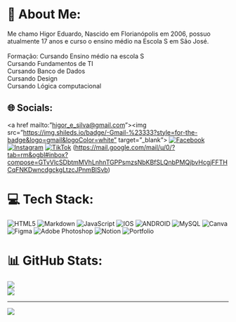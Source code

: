 # 💫 About Me:
Me chamo Higor Eduardo, Nascido em Florianópolis em 2006, possuo atualmente 17 anos e curso o ensino médio na Escola S em São José.<br><br>Formação: Cursando Ensino médio na escola S<br>Cursando Fundamentos de TI<br>Cursando Banco de Dados<br>Cursando Design<br>Cursando Lógica computacional


## 🌐 Socials:
<a href mailto:”higor_e_silva@gmail.com”><img src=”https://img.shileds.io/badge/-Gmail-%23333?style=for-the-badge&logo=gmail&logoColor=white” target=”_blank”></a>
[![Facebook](https://img.shields.io/badge/Facebook-%231877F2.svg?logo=Facebook&logoColor=white)]([https://facebook.com/higoreduardo.dasilva](https://www.facebook.com/higoreduardo.dasilva)) [![Instagram](https://img.shields.io/badge/Instagram-%23E4405F.svg?logo=Instagram&logoColor=white)](https://instagram.com/bthhigoroficial) [![TikTok](https://img.shields.io/badge/TikTok-%23000000.svg?logo=TikTok&logoColor=white)](https://tiktok.com/@bth_higor) 
(https://mail.google.com/mail/u/0/?tab=rm&ogbl#inbox?compose=GTvVlcSDbtmMVhLnhnTGPPsmzsNbKBfSLQnbPMQjbvHcgjFFTHCqFNKDwncdgckgLtzcJPnmBlSvb)

# 💻 Tech Stack:
![HTML5](https://img.shields.io/badge/html5-%23E34F26.svg?style=for-the-badge&logo=html5&logoColor=white) ![Markdown](https://img.shields.io/badge/markdown-%23000000.svg?style=for-the-badge&logo=markdown&logoColor=white) ![JavaScript](https://img.shields.io/badge/javascript-%23323330.svg?style=for-the-badge&logo=javascript&logoColor=%23F7DF1E) ![IOS](https://img.shields.io/badge/IOS-%2320232a.svg?style=for-the-badge&logo=apple&logoColor=white) ![ANDROID](https://img.shields.io/badge/android-%2320232a.svg?style=for-the-badge&logo=android&logoColor=%a4c639) ![MySQL](https://img.shields.io/badge/mysql-%2300f.svg?style=for-the-badge&logo=mysql&logoColor=white) ![Canva](https://img.shields.io/badge/Canva-%2300C4CC.svg?style=for-the-badge&logo=Canva&logoColor=white) 	![Figma](https://img.shields.io/badge/figma-%23F24E1E.svg?style=for-the-badge&logo=figma&logoColor=white) ![Adobe Photoshop](https://img.shields.io/badge/adobephotoshop-%2331A8FF.svg?style=for-the-badge&logo=adobephotoshop&logoColor=white) ![Notion](https://img.shields.io/badge/Notion-%23000000.svg?style=for-the-badge&logo=notion&logoColor=white) ![Portfolio](https://img.shields.io/badge/Portfolio-%23000000.svg?style=for-the-badge&logo=firefox&logoColor=#FF7139)
# 📊 GitHub Stats:
![](https://github-readme-stats.vercel.app/api?username=HigorEduardo&theme=radical&hide_border=false&include_all_commits=false&count_private=false)<br/>
![](https://github-readme-streak-stats.herokuapp.com/?user=HigorEduardo&theme=radical&hide_border=false)<br/>

---
[![](https://visitcount.itsvg.in/api?id=HigorEduardo&icon=2&color=5)](https://visitcount.itsvg.in)

<!-- Proudly created with GPRM ( https://gprm.itsvg.in ) -->
